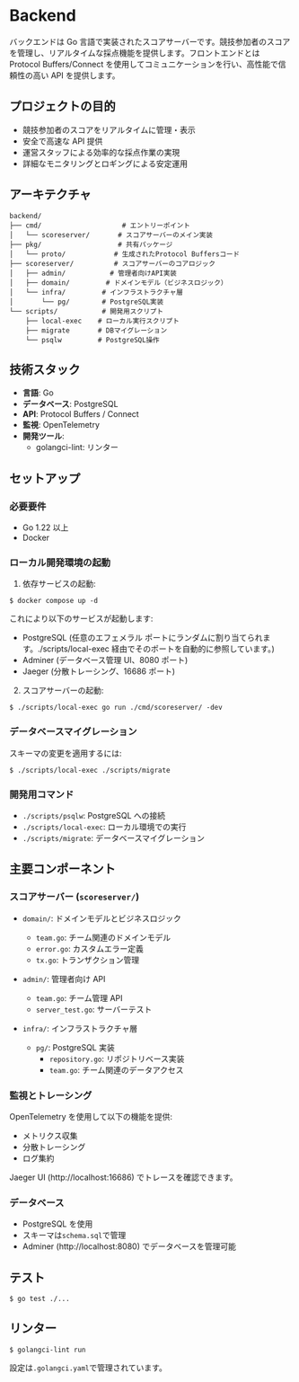 # Backend

バックエンドは Go 言語で実装されたスコアサーバーです。競技参加者のスコアを管理し、リアルタイムな採点機能を提供します。フロントエンドとは Protocol Buffers/Connect を使用してコミュニケーションを行い、高性能で信頼性の高い API を提供します。

## プロジェクトの目的

- 競技参加者のスコアをリアルタイムに管理・表示
- 安全で高速な API 提供
- 運営スタッフによる効率的な採点作業の実現
- 詳細なモニタリングとロギングによる安定運用

## アーキテクチャ

```
backend/
├── cmd/                    # エントリーポイント
│   └── scoreserver/       # スコアサーバーのメイン実装
├── pkg/                   # 共有パッケージ
│   └── proto/            # 生成されたProtocol Buffersコード
├── scoreserver/          # スコアサーバーのコアロジック
│   ├── admin/           # 管理者向けAPI実装
│   ├── domain/         # ドメインモデル（ビジネスロジック）
│   └── infra/         # インフラストラクチャ層
│       └── pg/        # PostgreSQL実装
└── scripts/           # 開発用スクリプト
    ├── local-exec    # ローカル実行スクリプト
    ├── migrate       # DBマイグレーション
    └── psqlw         # PostgreSQL操作
```

## 技術スタック

- **言語**: Go
- **データベース**: PostgreSQL
- **API**: Protocol Buffers / Connect
- **監視**: OpenTelemetry
- **開発ツール**:
  - golangci-lint: リンター

## セットアップ

### 必要要件

- Go 1.22 以上
- Docker

### ローカル開発環境の起動

1. 依存サービスの起動:

```console
$ docker compose up -d
```

これにより以下のサービスが起動します:

- PostgreSQL (任意のエフェメラル ポートにランダムに割り当てられます。./scripts/local-exec 経由でそのポートを自動的に参照しています。)
- Adminer (データベース管理 UI、8080 ポート)
- Jaeger (分散トレーシング、16686 ポート)

2. スコアサーバーの起動:

```console
$ ./scripts/local-exec go run ./cmd/scoreserver/ -dev
```

### データベースマイグレーション

スキーマの変更を適用するには:

```console
$ ./scripts/local-exec ./scripts/migrate
```

### 開発用コマンド

- `./scripts/psqlw`: PostgreSQL への接続
- `./scripts/local-exec`: ローカル環境での実行
- `./scripts/migrate`: データベースマイグレーション

## 主要コンポーネント

### スコアサーバー (`scoreserver/`)

- `domain/`: ドメインモデルとビジネスロジック

  - `team.go`: チーム関連のドメインモデル
  - `error.go`: カスタムエラー定義
  - `tx.go`: トランザクション管理

- `admin/`: 管理者向け API

  - `team.go`: チーム管理 API
  - `server_test.go`: サーバーテスト

- `infra/`: インフラストラクチャ層
  - `pg/`: PostgreSQL 実装
    - `repository.go`: リポジトリベース実装
    - `team.go`: チーム関連のデータアクセス

### 監視とトレーシング

OpenTelemetry を使用して以下の機能を提供:

- メトリクス収集
- 分散トレーシング
- ログ集約

Jaeger UI (http://localhost:16686) でトレースを確認できます。

### データベース

- PostgreSQL を使用
- スキーマは`schema.sql`で管理
- Adminer (http://localhost:8080) でデータベースを管理可能

## テスト

```console
$ go test ./...
```

## リンター

```console
$ golangci-lint run
```

設定は`.golangci.yaml`で管理されています。

